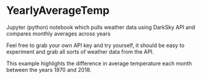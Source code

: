 # YearlyAverageTemp
Jupyter (python) notebook which pulls weather data using DarkSky API and compares monthly averages across years

Feel free to grab your own API key and try yourself, it should be easy to experiment and grab all sorts of weather data from the API.

This example highlights the difference in average temperature each month between the years 1970 and 2018.
